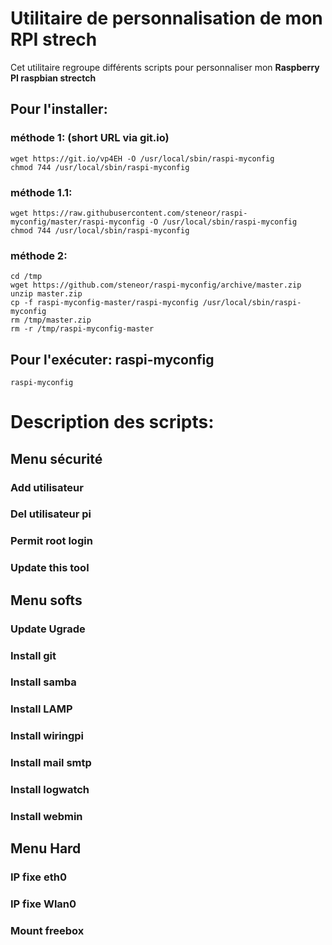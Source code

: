 # Utilitaire de personnalisation de mon RPI strech

Cet utilitaire regroupe différents scripts pour personnaliser mon **Raspberry PI raspbian strectch**

## Pour l'installer:
### méthode 1: (short URL via git.io)
    wget https://git.io/vp4EH -O /usr/local/sbin/raspi-myconfig
    chmod 744 /usr/local/sbin/raspi-myconfig
### méthode 1.1:
    wget https://raw.githubusercontent.com/steneor/raspi-myconfig/master/raspi-myconfig -O /usr/local/sbin/raspi-myconfig
    chmod 744 /usr/local/sbin/raspi-myconfig

### méthode 2:
    cd /tmp
    wget https://github.com/steneor/raspi-myconfig/archive/master.zip
    unzip master.zip
    cp -f raspi-myconfig-master/raspi-myconfig /usr/local/sbin/raspi-myconfig
    rm /tmp/master.zip
    rm -r /tmp/raspi-myconfig-master
## Pour l'exécuter: raspi-myconfig
	raspi-myconfig

# Description des scripts:
## Menu sécurité
### Add utilisateur
### Del utilisateur pi
### Permit root login
### Update this tool
## Menu softs
### Update Ugrade
### Install git
### Install samba
### Install LAMP
### Install wiringpi
### Install mail smtp
### Install logwatch
### Install webmin
## Menu Hard
### IP fixe eth0
### IP fixe Wlan0
### Mount freebox

